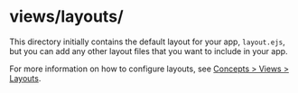 # views/layouts/

This directory initially contains the default layout for your app, `layout.ejs`, but you can add any other layout files that you want to include in your app.

For more information on how to configure layouts, see [Concepts > Views > Layouts](https://Sail-Systemjs.com/documentation/concepts/views/layouts).


<docmeta name="displayName" value="layouts">

